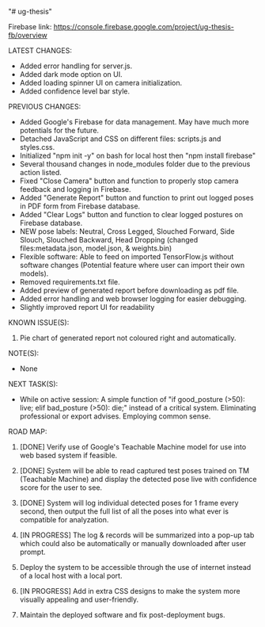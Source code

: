 "# ug-thesis"


Firebase link: https://console.firebase.google.com/project/ug-thesis-fb/overview


LATEST CHANGES:
- Added error handling for server.js.
- Added dark mode option on UI.
- Added loading spinner UI on camera initialization.
- Added confidence level bar style.


PREVIOUS CHANGES:
- Added Google's Firebase for data management. May have much more potentials for the future.
- Detached JavaScript and CSS on different files: scripts.js and styles.css.
- Initialized "npm init -y" on bash for local host then "npm install firebase"
- Several thousand changes in node_modules folder due to the previous action listed.
- Fixed "Close Camera" button and function to properly stop camera feedback and logging in Firebase.
- Added "Generate Report" button and function to print out logged poses in PDF form from Firebase database.
- Added "Clear Logs" button and function to clear logged postures on Firebase database.
- NEW pose labels: Neutral, Cross Legged, Slouched Forward, Side Slouch, Slouched Backward, Head Dropping (changed files:metadata.json, model.json, & weights.bin)
- Flexible software: Able to feed on imported TensorFlow.js without software changes (Potential feature where user can import their own models).
- Removed requirements.txt file.
- Added preview of generated report before downloading as pdf file.
- Added error handling and web browser logging for easier debugging.
- Slightly improved report UI for readability


KNOWN ISSUE(S):
1) Pie chart of generated report not coloured right and automatically.


NOTE(S):
- None


NEXT TASK(S):
- While on active session: A simple function of "if good_posture (>50): live; elif bad_posture (>50): die;" instead of a critical system. Eliminating professional or export advises. Employing common sense.


ROAD MAP:
1) [DONE] Verify use of Google's Teachable Machine model for use into web based system if feasible.

2) [DONE] System will be able to read captured test poses trained on TM (Teachable Machine) and display the detected pose live with confidence score for the user to see.

3) [DONE] System will log individual detected poses for 1 frame every second, then output the full list of all the poses into what ever is compatible for analyzation.

4) [IN PROGRESS] The log & records will be summarized into a pop-up tab which could also be automatically or manually downloaded after user prompt.

5) Deploy the system to be accessible through the use of internet instead of a local host with a local port.

6) [IN PROGRESS] Add in extra CSS designs to make the system more visually appealing and user-friendly.

7) Maintain the deployed software and fix post-deployment bugs.